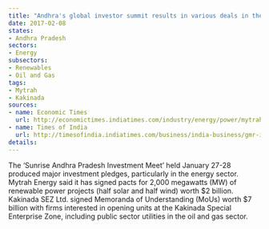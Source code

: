 ```yaml
---
title: "Andhra's global investor summit results in various deals in the energy sector"
date: 2017-02-08
states:
- Andhra Pradesh
sectors:
- Energy
subsectors:
- Renewables
- Oil and Gas
tags:
- Mytrah
- Kakinada
sources:
- name: Economic Times
  url: http://economictimes.indiatimes.com/industry/energy/power/mytrah-energy-signs-pacts-for-2000-mw-renewable-projects-in-andhra-pradesh/articleshow/56960044.cms
- name: Times of India
  url: http://timesofindia.indiatimes.com/business/india-business/gmr-inks-mous-worth-rs-47000-cr-during-sunrise-ap-investment-meet/articleshow/56881536.cms
details:
---
```


The ‘Sunrise Andhra Pradesh Investment Meet’ held January 27-28 produced major investment pledges, particularly in the energy sector. Mytrah Energy said it has signed pacts for 2,000 megawatts (MW) of renewable power projects (half solar and half wind) worth $2 billion. Kakinada SEZ Ltd. signed Memoranda of Understanding (MoUs) worth $7 billion with firms interested in opening units at the Kakinada Special Enterprise Zone, including public sector utilities in the oil and gas sector.
